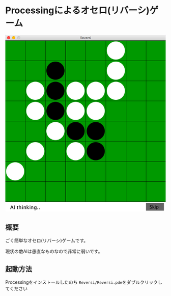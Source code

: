 Processingによるオセロ(リバーシ)ゲーム
==========================

![Sample](sample.png)


## 概要

ごく簡単なオセロ(リバーシ)ゲームです。

現状の敵AIは愚直なものなので非常に弱いです。

## 起動方法

Processingをインストールしたのち `Reversi/Reversi.pde`をダブルクリックしてください
